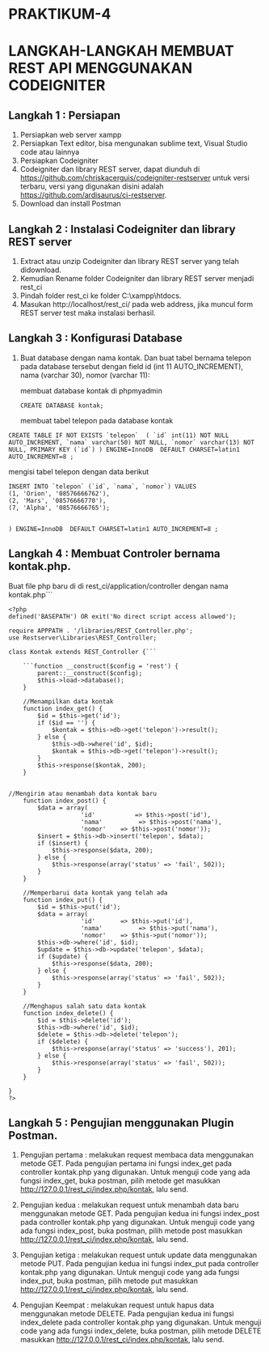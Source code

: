 # PRAKTIKUM-4 
# LANGKAH-LANGKAH MEMBUAT REST API MENGGUNAKAN CODEIGNITER


## Langkah 1 : Persiapan 
1.	Persiapkan web server xampp
2.	Persiapkan Text editor, bisa mengunakan sublime text, Visual Studio code atau lainnya
3.	Persiapkan Codeigniter 
4.	Codeigniter dan library REST server, dapat diunduh di https://github.com/chriskacerguis/codeigniter-restserver untuk versi terbaru,   versi yang digunakan disini adalah https://github.com/ardisaurus/ci-restserver.
5.	Download dan install Postman 

## Langkah 2 : Instalasi Codeigniter dan library REST server
1.	Extract atau unzip Codeigniter dan library REST server yang telah didownload.
2.	Kemudian Rename folder Codeigniter dan library REST server menjadi rest_ci
3.	Pindah folder rest_ci ke folder C:\xampp\htdocs. 
4.	Masukan http://localhost/rest_ci/ pada web address, jika muncul form REST server test maka instalasi berhasil.

## Langkah 3 : Konfigurasi Database
1.	Buat database dengan nama kontak. Dan buat tabel bernama telepon pada database tersebut dengan field id (int 11 AUTO_INCREMENT), nama (varchar 30), nomor (varchar 11):


    membuat database kontak di phpmyadmin
    
    ```CREATE DATABASE kontak;```


    membuat tabel telepon pada database kontak
    
```CREATE TABLE IF NOT EXISTS `telepon` 
(
  `id` int(11) NOT NULL AUTO_INCREMENT,
  `nama` varchar(50) NOT NULL,
  `nomor` varchar(13) NOT NULL,
  PRIMARY KEY (`id`)
) ENGINE=InnoDB  DEFAULT CHARSET=latin1 AUTO_INCREMENT=8 ;```

     
   mengisi tabel telepon dengan data berikut
   
   
   ```USE kontak;
INSERT INTO `telepon` (`id`, `nama`, `nomor`) VALUES
(1, 'Orion', '08576666762'),
(2, 'Mars', '08576666770'),
(7, 'Alpha', '08576666765');
```

```

) ENGINE=InnoDB  DEFAULT CHARSET=latin1 AUTO_INCREMENT=8 ;
```


## Langkah 4 : Membuat Controler bernama kontak.php.

Buat file php baru di di rest_ci/application/controller dengan nama kontak.php```
```
<?php
defined('BASEPATH') OR exit('No direct script access allowed');

require APPPATH . '/libraries/REST_Controller.php';
use Restserver\Libraries\REST_Controller;

class Kontak extends REST_Controller {```

    ```function __construct($config = 'rest') {
        parent::__construct($config);
        $this->load->database();
    }

    //Menampilkan data kontak
    function index_get() {
        $id = $this->get('id');
        if ($id == '') {
            $kontak = $this->db->get('telepon')->result();
        } else {
            $this->db->where('id', $id);
            $kontak = $this->db->get('telepon')->result();
        }
        $this->response($kontak, 200);
    }

    
//Mengirim atau menambah data kontak baru
    function index_post() {
        $data = array(
                    'id'           => $this->post('id'),
                    'nama'          => $this->post('nama'),
                    'nomor'    => $this->post('nomor'));
        $insert = $this->db->insert('telepon', $data);
        if ($insert) {
            $this->response($data, 200);
        } else {
            $this->response(array('status' => 'fail', 502));
        }
    }

    //Memperbarui data kontak yang telah ada
    function index_put() {
        $id = $this->put('id');
        $data = array(
                    'id'       => $this->put('id'),
                    'nama'          => $this->put('nama'),
                    'nomor'    => $this->put('nomor'));
        $this->db->where('id', $id);
        $update = $this->db->update('telepon', $data);
        if ($update) {
            $this->response($data, 200);
        } else {
            $this->response(array('status' => 'fail', 502));
        }
    }

    //Menghapus salah satu data kontak
    function index_delete() {
        $id = $this->delete('id');
        $this->db->where('id', $id);
        $delete = $this->db->delete('telepon');
        if ($delete) {
            $this->response(array('status' => 'success'), 201);
        } else {
            $this->response(array('status' => 'fail', 502));
        }
    }

}
?>
```

## Langkah 5 : Pengujian menggunakan Plugin Postman.
1.	Pengujian pertama : melakukan request membaca data menggunakan metode GET.
Pada pengujian pertama ini fungsi index_get pada controller kontak.php yang digunakan. Untuk menguji code yang ada fungsi index_get, buka postman, pilih metode get masukkan  http://127.0.0.1/rest_ci/index.php/kontak, lalu send.

2.	Pengujian kedua : melakukan request untuk menambah data baru menggunakan metode GET.
Pada pengujian kedua ini fungsi index_post pada controller kontak.php yang digunakan. Untuk menguji code yang ada fungsi index_post, buka postman, pilih metode post masukkan  http://127.0.0.1/rest_ci/index.php/kontak, lalu send.

3.	Pengujian ketiga : melakukan request untuk update data menggunakan metode PUT.
Pada pengujian kedua ini fungsi index_put pada controller kontak.php yang digunakan. Untuk menguji code yang ada fungsi index_put, buka postman, pilih metode put masukkan  http://127.0.0.1/rest_ci/index.php/kontak, lalu send.

4.	Pengujian Keempat : melakukan request untuk hapus data menggunakan metode DELETE.
Pada pengujian kedua ini fungsi index_delete pada controller kontak.php yang digunakan. Untuk menguji code yang ada fungsi index_delete, buka postman, pilih metode DELETE masukkan  http://127.0.0.1/rest_ci/index.php/kontak, lalu send.




